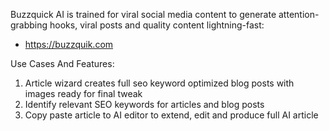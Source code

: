 Buzzquick AI is trained for viral social media content to generate attention-grabbing hooks, viral posts and quality content lightning-fast:

-   https://buzzquik.com


Use Cases And Features:

1. Article wizard creates full seo keyword optimized blog posts with images ready for final tweak
2. Identify relevant SEO keywords for articles and blog posts
3. Copy paste article to AI editor to extend, edit and produce full AI article
